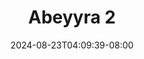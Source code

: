 --- 
title: "Abeyyra 2"
description: "download bokeh Abeyyra 2 simontox full new"
date: 2024-08-23T04:09:39-08:00
file_code: "3e9vt9bjr3mr"
draft: false
cover: "rhojboeqcqtuoiqr.jpg"
tags: ["Abeyyra", "bokep-indo", "bokep-viral", "bokep-ig"]
length: 439
fld_id: "1483250"
foldername: "Abeyyra"
categories: ["Abeyyra"]
views: 0
---